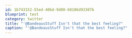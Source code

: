 ```yaml
---
id: 1b743152-55ed-40bd-9d00-68106d93307b
blueprint: text
category: twitter
title: "'@BandeausStuff Isn't that the best feeling?"
caption: "'@BandeausStuff Isn't that the best feeling?"
---
```

